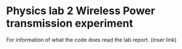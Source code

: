# Physics lab 2 Wireless Power transmission experiment

For information of what the code does read the lab report. (inser link)